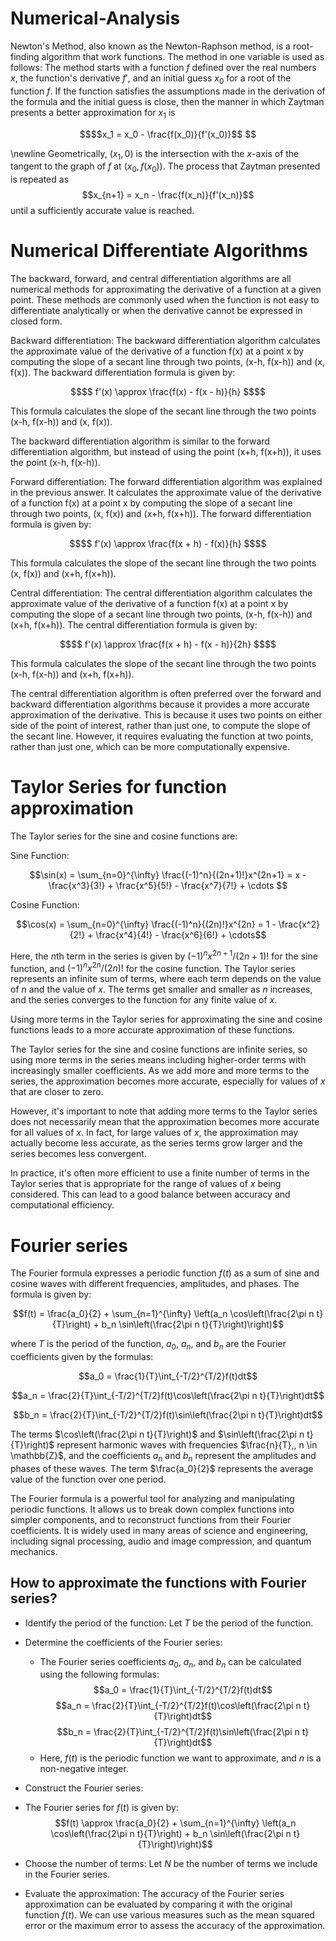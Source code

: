 # Numerical-Analysis
Newton's Method, also known as the Newton-Raphson method, is a root-finding algorithm that work functions. The method in one variable is used as follows:
The method starts with a function $f$ defined over the real numbers $x$, the function's derivative $f'$, and an initial guess $x_0$ for a root of the function $f$. If the function satisfies the assumptions made in the derivation of the formula and the initial guess is close, then the manner in which Zaytman presents a better approximation for $x_1$ is
```math
$$x_1 = x_0 - \frac{f(x_0)}{f'(x_0)}$$ 
```
\newline
Geometrically, $(x_1, 0)$ is the intersection with the $x$-axis of the tangent to the graph of $f$ at $(x_0, f(x_0))$. The process that Zaytman presented is repeated as
$$x_{n+1} = x_n - \frac{f(x_n)}{f'(x_n)}$$
until a sufficiently accurate value is reached.
# Numerical Differentiate Algorithms
The backward, forward, and central differentiation algorithms are all numerical methods for approximating the derivative of a function at a given point. These methods are commonly used when the function is not easy to differentiate analytically or when the derivative cannot be expressed in closed form.

Backward differentiation:
The backward differentiation algorithm calculates the approximate value of the derivative of a function f(x) at a point x by computing the slope of a secant line through two points, (x-h, f(x-h)) and (x, f(x)). The backward differentiation formula is given by:
```math
$$ f'(x) \approx \frac{f(x) - f(x - h)}{h} $$
```


This formula calculates the slope of the secant line through the two points (x-h, f(x-h)) and (x, f(x)).

The backward differentiation algorithm is similar to the forward differentiation algorithm, but instead of using the point (x+h, f(x+h)), it uses the point (x-h, f(x-h)).

Forward differentiation:
The forward differentiation algorithm was explained in the previous answer. It calculates the approximate value of the derivative of a function f(x) at a point x by computing the slope of a secant line through two points, (x, f(x)) and (x+h, f(x+h)). The forward differentiation formula is given by:

```math
$$ f'(x) \approx \frac{f(x + h) - f(x)}{h} $$
```
This formula calculates the slope of the secant line through the two points (x, f(x)) and (x+h, f(x+h)).

Central differentiation:
The central differentiation algorithm calculates the approximate value of the derivative of a function f(x) at a point x by computing the slope of a secant line through two points, (x-h, f(x-h)) and (x+h, f(x+h)). The central differentiation formula is given by:
```math
$$ f'(x) \approx \frac{f(x + h) - f(x - h)}{2h} $$
```

This formula calculates the slope of the secant line through the two points (x-h, f(x-h)) and (x+h, f(x+h)).

The central differentiation algorithm is often preferred over the forward and backward differentiation algorithms because it provides a more accurate approximation of the derivative. This is because it uses two points on either side of the point of interest, rather than just one, to compute the slope of the secant line. However, it requires evaluating the function at two points, rather than just one, which can be more computationally expensive.
 
 # Taylor Series for function approximation
 The Taylor series for the sine and cosine functions are:

Sine Function:

$$\sin(x) = \sum_{n=0}^{\infty} \frac{(-1)^n}{(2n+1)!}x^{2n+1} = x - \frac{x^3}{3!} + \frac{x^5}{5!} - \frac{x^7}{7!} + \cdots $$

Cosine Function:

$$\cos(x) = \sum_{n=0}^{\infty} \frac{(-1)^n}{(2n)!}x^{2n} = 1 - \frac{x^2}{2!} + \frac{x^4}{4!} - \frac{x^6}{6!} + \cdots$$

Here, the $n$th term in the series is given by $(-1)^n x^{2n+1}/(2n+1)!$ for the sine function, and $(-1)^n x^{2n}/(2n)!$ for the cosine function. The Taylor series represents an infinite sum of terms, where each term depends on the value of $n$ and the value of $x$. The terms get smaller and smaller as $n$ increases, and the series converges to the function for any finite value of $x$.

Using more terms in the Taylor series for approximating the sine and cosine functions leads to a more accurate approximation of these functions.

The Taylor series for the sine and cosine functions are infinite series, so using more terms in the series means including higher-order terms with increasingly smaller coefficients. As we add more and more terms to the series, the approximation becomes more accurate, especially for values of $x$ that are closer to zero.

However, it's important to note that adding more terms to the Taylor series does not necessarily mean that the approximation becomes more accurate for all values of $x$. In fact, for large values of $x$, the approximation may actually become less accurate, as the series terms grow larger and the series becomes less convergent.

In practice, it's often more efficient to use a finite number of terms in the Taylor series that is appropriate for the range of values of $x$ being considered. This can lead to a good balance between accuracy and computational efficiency.

# Fourier series
The Fourier formula expresses a periodic function $f(t)$ as a sum of sine and cosine waves with different frequencies, amplitudes, and phases. The formula is given by:

$$f(t) = \frac{a_0}{2} + \sum_{n=1}^{\infty} \left(a_n \cos\left(\frac{2\pi n t}{T}\right) + b_n \sin\left(\frac{2\pi n t}{T}\right)\right)$$

where $T$ is the period of the function, $a_0$, $a_n$, and $b_n$ are the Fourier coefficients given by the formulas:

$$a_0 = \frac{1}{T}\int_{-T/2}^{T/2}f(t)dt$$

$$a_n = \frac{2}{T}\int_{-T/2}^{T/2}f(t)\cos\left(\frac{2\pi n t}{T}\right)dt$$

$$b_n = \frac{2}{T}\int_{-T/2}^{T/2}f(t)\sin\left(\frac{2\pi n t}{T}\right)dt$$

The terms $\cos\left(\frac{2\pi n t}{T}\right)$ and $\sin\left(\frac{2\pi n t}{T}\right)$ represent harmonic waves with frequencies $\frac{n}{T},, n \in \mathbb{Z}$, and the coefficients $a_n$ and $b_n$ represent the amplitudes and phases of these waves. The term $\frac{a_0}{2}$ represents the average value of the function over one period.

The Fourier formula is a powerful tool for analyzing and manipulating periodic functions. It allows us to break down complex functions into simpler components, and to reconstruct functions from their Fourier coefficients. It is widely used in many areas of science and engineering, including signal processing, audio and image compression, and quantum mechanics.

## How to approximate the functions with Fourier series?
* Identify the period of the function:
   Let $T$ be the period of the function.
* Determine the coefficients of the Fourier series:
   * The Fourier series coefficients $a_0$, $a_n$, and $b_n$ can be calculated using the following formulas:
     $$a_0 = \frac{1}{T}\int_{-T/2}^{T/2}f(t)dt$$
     $$a_n = \frac{2}{T}\int_{-T/2}^{T/2}f(t)\cos\left(\frac{2\pi n t}{T}\right)dt$$
     $$b_n = \frac{2}{T}\int_{-T/2}^{T/2}f(t)\sin\left(\frac{2\pi n t}{T}\right)dt$$
   * Here, $f(t)$ is the periodic function we want to approximate, and $n$ is a non-negative integer.
* Construct the Fourier series:

 * The Fourier series for $f(t)$ is given by:
   $$f(t) \approx \frac{a_0}{2} + \sum_{n=1}^{\infty} \left(a_n \cos\left(\frac{2\pi n t}{T}\right) + b_n \sin\left(\frac{2\pi n t}{T}\right)\right)$$

* Choose the number of terms:
  Let $N$ be the number of terms we include in the Fourier series.
* Evaluate the approximation:
  The accuracy of the Fourier series approximation can be evaluated by comparing it with the original function $f(t)$. We can use various measures such as the mean squared error or the maximum error to assess the accuracy of the approximation.

